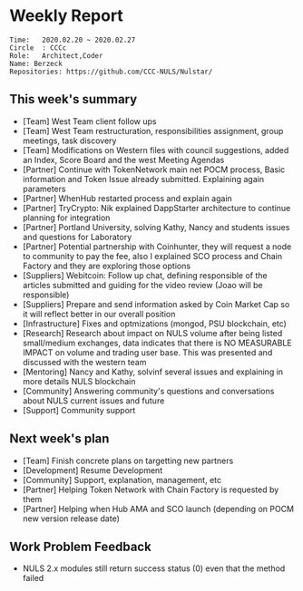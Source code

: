 # Weekly Report 
```
Time: 	2020.02.20 ~ 2020.02.27
Circle	: CCCc
Role:	Architect,Coder
Name: Berzeck
Repositories: https://github.com/CCC-NULS/Nulstar/
```
## This week's summary



- [Team] West Team client follow ups
- [Team] West Team restructuration, responsibilities assignment, group meetings, task discovery
- [Team] Modifications on Western files with council suggestions, added an Index,  Score Board and the west Meeting Agendas
- [Partner] Continue with TokenNetwork main net  POCM process, Basic information and Token Issue already submitted. Explaining again  parameters
- [Partner] WhenHub restarted process and explain again
- [Partner] TryCrypto: Nik explained DappStarter architecture to continue planning for integration
- [Partner] Portland University, solving Kathy, Nancy and students issues and questions for Laboratory
- [Partner] Potential partnership with Coinhunter, they will request a node to community to pay the fee, also I explained SCO process and Chain Factory and they are exploring those options
- [Suppliers] Webitcoin: Follow up chat, defining responsible of the articles submitted and guiding for the video review (Joao will be responsible)
- [Suppliers] Prepare and send information asked by Coin Market Cap so it will reflect better in our overall position
- [Infrastructure] Fixes and optmizations (mongod, PSU blockchain, etc)
- [Research] Research about impact on NULS volume  after being listed  small/medium exchanges, data indicates that there is NO MEASURABLE IMPACT  on volume and trading user base. This was presented and discussed with the western team
- [Mentoring] Nancy and Kathy, solvinf several issues and explaining in more details NULS blockchain 
- [Community] Answering community's questions and conversations about NULS current issues and future
- [Support] Community support


## Next week's plan

 - [Team] Finish concrete plans on targetting new partners
 - [Development] Resume Development
 - [Community] Support, explanation, management, etc
 - [Partner] Helping Token Network with Chain Factory is requested by them
 - [Partner] Helping when Hub  AMA and SCO launch (depending on POCM new version release date)
 
## Work Problem Feedback

- NULS 2.x modules still return success status (0) even that the method failed


